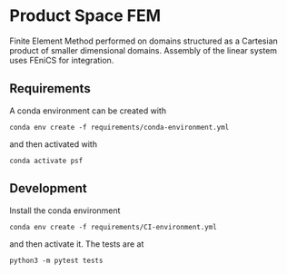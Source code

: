 # Product Space FEM

Finite Element Method performed on domains structured
as a Cartesian product of smaller dimensional domains.
Assembly of the linear system uses FEniCS for integration.

## Requirements

A conda environment can be created with
```
conda env create -f requirements/conda-environment.yml
```
and then activated with
```
conda activate psf
```

## Development

Install the conda environment
```
conda env create -f requirements/CI-environment.yml
```
and then activate it. The tests are at
```
python3 -m pytest tests
```
